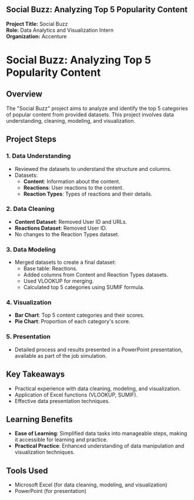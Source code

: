 ## Social Buzz: Analyzing Top 5 Popularity Content

**Project Title:** Social Buzz  
**Role:** Data Analytics and Visualization Intern  
**Organization:** Accenture

# Social Buzz: Analyzing Top 5 Popularity Content

## Overview

The "Social Buzz" project aims to analyze and identify the top 5 categories of popular content from provided datasets. This project involves data understanding, cleaning, modeling, and visualization.

## Project Steps

### 1. Data Understanding
- Reviewed the datasets to understand the structure and columns.
- Datasets:
  - **Content**: Information about the content.
  - **Reactions**: User reactions to the content.
  - **Reaction Types**: Types of reactions and their details.

### 2. Data Cleaning
- **Content Dataset**: Removed User ID and URLs.
- **Reactions Dataset**: Removed User ID.
- No changes to the Reaction Types dataset.

### 3. Data Modeling
- Merged datasets to create a final dataset:
  - Base table: Reactions.
  - Added columns from Content and Reaction Types datasets.
  - Used VLOOKUP for merging.
  - Calculated top 5 categories using SUMIF formula.

### 4. Visualization
- **Bar Chart**: Top 5 content categories and their scores.
- **Pie Chart**: Proportion of each category's score.

### 5. Presentation
- Detailed process and results presented in a PowerPoint presentation, available as part of the job simulation.

## Key Takeaways

- Practical experience with data cleaning, modeling, and visualization.
- Application of Excel functions (VLOOKUP, SUMIF).
- Effective data presentation techniques.

## Learning Benefits

- **Ease of Learning**: Simplified data tasks into manageable steps, making it accessible for learning and practice.
- **Practical Practice**: Enhanced understanding of data manipulation and visualization techniques.

## Tools Used

- Microsoft Excel (for data cleaning, modeling, and visualization)
- PowerPoint (for presentation)

